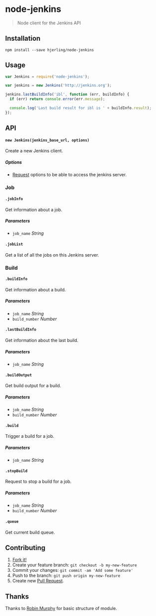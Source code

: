 # node-jenkins

> Node client for the Jenkins API

## Installation

```
npm install --save hjerling/node-jenkins
```

## Usage

```js
var Jenkins = require('node-jenkins');

var jenkins = new Jenkins('http://jenkins.org');

jenkins.lastBuildInfo('ibl', function (err, buildInfo) {
  if (err) return console.error(err.message);

  console.log('Last build result for ibl is ' + buildInfo.result);
});
```

## API

#### `new Jenkins(jenkins_base_url, options)`

Create a new Jenkins client.

##### Options

* [Request](https://github.com/request/request) options to be able to access the jenkins server.

### Job

#### `.jobInfo`

Get information about a job.

##### Parameters

* `job_name` _String_

#### `.jobList`

Get a list of all the jobs on this Jenkins server.

### Build

#### `.buildInfo`

Get information about a build.

##### Parameters

* `job_name` _String_
* `build_number` _Number_

#### `.lastBuildInfo`

Get information about the last build.

##### Parameters

* `job_name` _String_

#### `.buildOutput`

Get build output for a build.

##### Parameters

* `job_name` _String_
* `build_number` _Number_

#### `.build`

Trigger a build for a job.

##### Parameters

* `job_name` _String_

#### `.stopBuild`

Request to stop a build for a job.

##### Parameters

* `job_name` _String_
* `build_number` _Number_

#### `.queue`

Get current build queue.

## Contributing

1. [Fork it!](https://github.com/hjerling/node-jenkins/fork)
2. Create your feature branch: `git checkout -b my-new-feature`
3. Commit your changes: `git commit -am 'Add some feature'`
4. Push to the branch: `git push origin my-new-feature`
5. Create new [Pull Request](https://github.com/hjerling/node-jenkins/pulls).

## Thanks

Thanks to [Robin Murphy](https://github.com/robinjmurphy) for basic structure of module.
